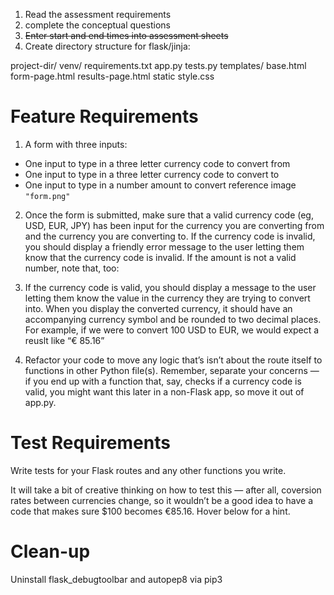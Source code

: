 1. Read the assessment requirements
2. complete the conceptual questions
3. ~~Enter start and end times into assessment sheets~~
4. Create directory structure for flask/jinja:

project-dir/
  venv/
  requirements.txt
  app.py
  tests.py
  templates/
      base.html
      form-page.html
      results-page.html
  static
    style.css

# Feature Requirements

1. A form with three inputs:
- One input to type in a three letter currency code to convert from
- One input to type in a three letter currency code to convert to
- One input to type in a number amount to convert
reference image `"form.png"`

2.  Once the form is submitted, make sure that a valid currency code (eg, USD, EUR, JPY) has been input for the currency you are converting from and the currency you are converting to. If the currency code is invalid, you should display a friendly error message to the user letting them know that the currency code is invalid. If the amount is not a valid number, note that, too:

3. If the currency code is valid, you should display a message to the user letting them know the value in the currency they are trying to convert into. When you display the converted currency, it should have an accompanying currency symbol and be rounded to two decimal places. For example, if we were to convert 100 USD to EUR, we would expect a reuslt like “€ 85.16”

4. Refactor your code to move any logic that’s isn’t about the route itself to functions in other Python file(s). Remember, separate your concerns — if you end up with a function that, say, checks if a currency code is valid, you might want this later in a non-Flask app, so move it out of app.py.

# Test Requirements
Write tests for your Flask routes and any other functions you write.

It will take a bit of creative thinking on how to test this — after all, coversion rates between currencies change, so it wouldn’t be a good idea to have a code that makes sure $100 becomes €85.16. Hover below for a hint.

# Clean-up
Uninstall flask_debugtoolbar and autopep8 via pip3